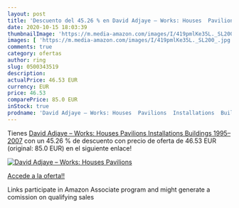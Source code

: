 ```yaml
---
layout: post
title: 'Descuento del 45.26 % en David Adjaye – Works: Houses  Pavilions '
date: 2020-10-15 18:03:39
thumbnailImage: 'https://m.media-amazon.com/images/I/419pmlKe35L._SL200_.jpg'
images: [ 'https://m.media-amazon.com/images/I/419pmlKe35L._SL200_.jpg' ]
comments: true
category: ofertas
author: ring
slug: 0500343519
description:
actualPrice: 46.53 EUR
currency: EUR
price: 46.53
comparePrice: 85.0 EUR
inStock: true
prodname: 'David Adjaye – Works: Houses  Pavilions  Installations  Buildings  1995–2007'
---
```


Tienes [David Adjaye – Works: Houses  Pavilions  Installations  Buildings  1995–2007](https://www.amazon.es/dp/0500343519/?tag=tolees-21) con un 45.26 % de descuento con precio de oferta de 46.53 EUR (original: 85.0 EUR) en el siguiente enlace!

[![David Adjaye – Works: Houses  Pavilions ](https://m.media-amazon.com/images/I/419pmlKe35L._SL200_.jpg)](https://www.amazon.es/dp/0500343519/?tag=tolees-21)

[Accede a la oferta!!](https://www.amazon.es/dp/0500343519/?tag=tolees-21)

Links participate in Amazon Associate program and might generate a comission on qualifying sales


